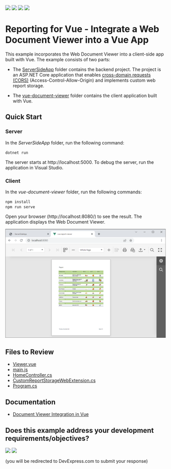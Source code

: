 <!-- default badges list -->
![](https://img.shields.io/endpoint?url=https://codecentral.devexpress.com/api/v1/VersionRange/228656974/24.2.1%2B)
[![](https://img.shields.io/badge/Open_in_DevExpress_Support_Center-FF7200?style=flat-square&logo=DevExpress&logoColor=white)](https://supportcenter.devexpress.com/ticket/details/T848267)
[![](https://img.shields.io/badge/📖_How_to_use_DevExpress_Examples-e9f6fc?style=flat-square)](https://docs.devexpress.com/GeneralInformation/403183)
[![](https://img.shields.io/badge/💬_Leave_Feedback-feecdd?style=flat-square)](#does-this-example-address-your-development-requirementsobjectives)
<!-- default badges end -->
# Reporting for Vue - Integrate a Web Document Viewer into a Vue App

This example incorporates the Web Document Viewer into a client-side app built with Vue. The example consists of two parts:

- The [ServerSideApp](ServerSideApp) folder contains the backend project. The project is an ASP.NET Core application that enables [cross-domain requests (CORS)](https://developer.mozilla.org/en-US/docs/Web/HTTP/CORS) (Access-Control-Allow-Origin) and implements custom web report storage.

- The [vue-document-viewer](vue-document-viewer) folder contains the client application built with Vue.

## Quick Start

### Server

In the *ServerSideApp* folder, run the following command:

```
dotnet run
```

The server starts at http://localhost:5000. To debug the server, run the application in Visual Studio.

### Client

In the *vue-document-viewer* folder, run the following commands:

```
npm install
npm run serve
```

Open your browser (http://localhost:8080/) to see the result. The application displays the Web Document Viewer.

![Web Document Viewer](Images/screenshot.png)

## Files to Review

- [Viewer.vue](vue-docuemnt-viewer/src/components/Viewer.vue)
- [main.js](vue-report-viewer/src/main.js)
- [HomeController.cs](ServerSideApp/Controllers/HomeController.cs)
- [CustomReportStorageWebExtension.cs](ServerSideApp/Services/CustomReportStorageWebExtension.cs)
- [Program.cs](ServerSideApp/Program.cs)

## Documentation

- [Document Viewer Integration in Vue](https://docs.devexpress.com/XtraReports/401539)

<!-- feedback -->
## Does this example address your development requirements/objectives?

[<img src="https://www.devexpress.com/support/examples/i/yes-button.svg"/>](https://www.devexpress.com/support/examples/survey.xml?utm_source=github&utm_campaign=reporting-vue-integrate-web-document-viewer&~~~was_helpful=yes) [<img src="https://www.devexpress.com/support/examples/i/no-button.svg"/>](https://www.devexpress.com/support/examples/survey.xml?utm_source=github&utm_campaign=reporting-vue-integrate-web-document-viewer&~~~was_helpful=no)

(you will be redirected to DevExpress.com to submit your response)
<!-- feedback end -->
